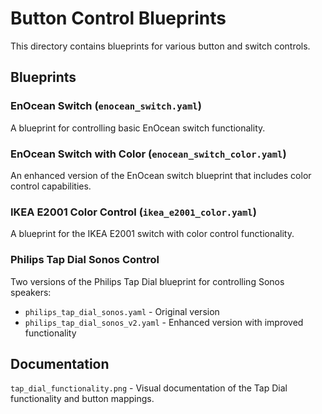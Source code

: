 # Button Control Blueprints

This directory contains blueprints for various button and switch controls.

## Blueprints

### EnOcean Switch (`enocean_switch.yaml`)
A blueprint for controlling basic EnOcean switch functionality.

### EnOcean Switch with Color (`enocean_switch_color.yaml`)
An enhanced version of the EnOcean switch blueprint that includes color control capabilities.

### IKEA E2001 Color Control (`ikea_e2001_color.yaml`)
A blueprint for the IKEA E2001 switch with color control functionality.

### Philips Tap Dial Sonos Control
Two versions of the Philips Tap Dial blueprint for controlling Sonos speakers:
- `philips_tap_dial_sonos.yaml` - Original version
- `philips_tap_dial_sonos_v2.yaml` - Enhanced version with improved functionality

## Documentation

`tap_dial_functionality.png` - Visual documentation of the Tap Dial functionality and button mappings. 